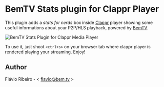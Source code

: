 BemTV Stats plugin for Clappr Player
==============================================

This plugin adds a *stats for nerds* box inside [Clappr](http://github.com/globocom/clappr) player showing some useful informations about your P2P/HLS playback, powered by [BemTV](http://github.com/bemtv).

![BemTV Stats Plugin for Clappr Media Player](http://bem.tv/stats_1.png)

To use it, just shoot `<ctrl+s>` on your browser tab where clappr player is rendered playing your streaming. Enjoy!

## Author

Flávio Ribeiro - < flavio@bem.tv >



